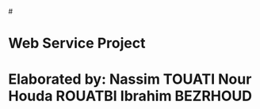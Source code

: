  #<h1> Web Service Project 
 # Elaborated by: Nassim TOUATI  Nour Houda ROUATBI Ibrahim BEZRHOUD
 #

